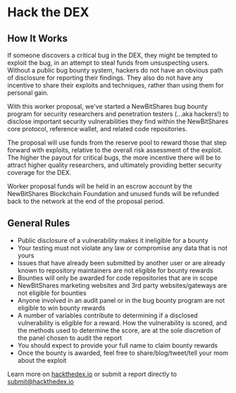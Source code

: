 # Hack the DEX

## How It Works
If someone discovers a critical bug in the DEX, they might be tempted to exploit the bug, in an attempt to steal funds from unsuspecting users. Without a public bug bounty system, hackers do not have an obvious path of disclosure for reporting their findings. They also do not have any incentive to share their exploits and techniques, rather than using them for personal gain.

With this worker proposal, we've started a NewBitShares bug bounty program for security researchers and penetration testers (...aka hackers!) to disclose important security vulnerabilities they find within the NewBitShares core protocol, reference wallet, and related code repositories.

The proposal will use funds from the reserve pool to reward those that step forward with exploits, relative to the overall risk assessment of the exploit. The higher the payout for critical bugs, the more incentive there will be to attract higher quality researchers, and ultimately providing better security coverage for the DEX.

Worker proposal funds will be held in an escrow account by the NewBitShares Blockchain Foundation and unused funds will be refunded back to the network at the end of the proposal period.

## General Rules
* Public disclosure of a vulnerability makes it ineligible for a bounty
* Your testing must not violate any law or compromise any data that is not yours
* Issues that have already been submitted by another user or are already known to repository maintainers are not eligible for bounty rewards
* Bounties will only be awarded for code repositories that are in scope
* NewBitShares marketing websites and 3rd party websites/gateways are not eligible for bounties
* Anyone involved in an audit panel or in the bug bounty program are not eligible to win bounty rewards
* A number of variables contribute to determining if a disclosed vulnerability is eligible for a reward. How the vulnerability is scored, and the methods used to determine the score, are at the sole discretion of the panel chosen to audit the report
* You should expect to provide your full name to claim bounty rewards
* Once the bounty is awarded, feel free to share/blog/tweet/tell your mom about the exploit

Learn more on [hackthedex.io](https://hackthedex.io) or submit a report directly to submit@hackthedex.io